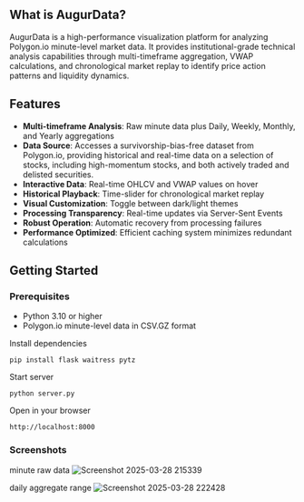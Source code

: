 ## What is AugurData?

AugurData is a high-performance visualization platform for analyzing Polygon.io minute-level market data. It provides institutional-grade technical analysis capabilities through multi-timeframe aggregation, VWAP calculations, and chronological market replay to identify price action patterns and liquidity dynamics.

## Features

- **Multi-timeframe Analysis**: Raw minute data plus Daily, Weekly, Monthly, and Yearly aggregations
- **Data Source**: Accesses a survivorship-bias-free dataset from Polygon.io, providing historical and real-time data on a selection of stocks, including high-momentum stocks, and both actively traded and delisted securities.
- **Interactive Data**: Real-time OHLCV and VWAP values on hover
- **Historical Playback**: Time-slider for chronological market replay
- **Visual Customization**: Toggle between dark/light themes
- **Processing Transparency**: Real-time updates via Server-Sent Events
- **Robust Operation**: Automatic recovery from processing failures
- **Performance Optimized**: Efficient caching system minimizes redundant calculations

## Getting Started

### Prerequisites
- Python 3.10 or higher
- Polygon.io minute-level data in CSV.GZ format

Install dependencies
```
pip install flask waitress pytz
```
Start server
```
python server.py
```
Open in your browser
```
http://localhost:8000 
```
### Screenshots

minute raw data
![Screenshot 2025-03-28 215339](https://github.com/user-attachments/assets/68ee3e04-7eca-4cc2-8a02-0061dcde8431)


daily aggregate range
![Screenshot 2025-03-28 222428](https://github.com/user-attachments/assets/422de4c7-f1b1-413c-a108-b90fbf9bb08e)

